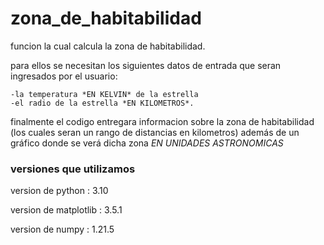 # zona_de_habitabilidad
funcion la cual calcula la zona de habitabilidad.

para ellos se necesitan los siguientes datos de entrada que seran ingresados por el usuario:

    -la temperatura *EN KELVIN* de la estrella 
    -el radio de la estrella *EN KILOMETROS*.

finalmente el codigo entregara informacion sobre la zona de habitabilidad (los cuales seran un rango de distancias en kilometros) además de un gráfico donde se verá dicha zona *EN UNIDADES ASTRONOMICAS*

### versiones que utilizamos

version de python : 3.10 

version de matplotlib : 3.5.1

version de numpy : 1.21.5